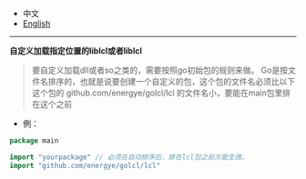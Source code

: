 * 中文   
* [English](README.en-US.md)   

----

**自定义加载指定位置的liblcl或者liblcl**

> 要自定义加载dll或者so之类的，需要按照go初始包的规则来做。
> Go是按文件名排序的，也就是说要创建一个自定义的包，这个包的文件名必须比以下这个包的
> github.com/energye/golcl/lcl 的文件名小，要能在main包里排在这个之前

* 例：
```go
package main

import "yourpackage" // 必须在自动排序后，排在lcl包之前方能生效。
import "github.com/energye/golcl/lcl"

```
